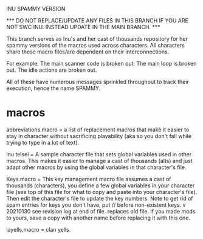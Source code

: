 INU SPAMMY VERSION 

*** DO NOT REPLACE/UPDATE ANY FILES IN THIS BRANCH IF YOU ARE NOT SWC INU. 
    INSTEAD UPDATE IN THE MAIN BRANCH. ***

This branch serves as Inu's and her cast of thousands repository for her spammy versions of the macros used across characters.
All characters share these macro files/are dependent on their interconnections.

For example:
The main scanner code is broken out.
The main loop is broken out.
The idle actions are broken out.

All of these have numerous messages sprinkled throughout to track their execution, hence the name SPAMMY.

# macros

abbreviations.macro = a list of replacement macros that make it easier to stay in character without sacrificing playability (aka so you don't fall while trying to type in a lot of text).

inu teisei = A sample character file that sets global variables used in other macros. This makes it easier to manage a cast of thousands (alts) and just adapt other macros by using the global variables in that character's file.

Keys.macro = This key management macro file assumes a cast of thousands (characters), you define a few global variables in your character file (see top of this file for what to copy and paste into your character's file). Then edit the character's file to update the key numbers.
Note to get rid of spam entries for keys you don't have, put // before non-existent keys.
v 20210130 see revision log at end of file. replaces old file. If you made mods to yours, save a copy with another name before replacing it with this one.

layells.macro = clan yells.


